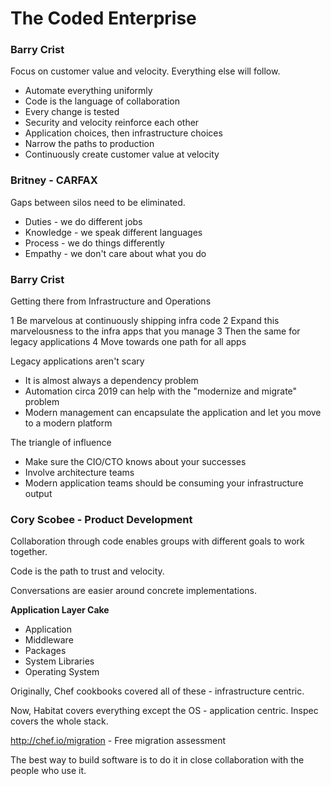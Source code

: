 The Coded Enterprise
======================

### Barry Crist

Focus on customer value and velocity. Everything else will follow.

  - Automate everything uniformly
  - Code is the language of collaboration
  - Every change is tested
  - Security and velocity reinforce each other
  - Application choices, then infrastructure choices
  - Narrow the paths to production
  - Continuously create customer value at velocity


### Britney - CARFAX

Gaps between silos need to be eliminated.

  * Duties - we do different jobs
  * Knowledge - we speak different languages
  * Process - we do things differently
  * Empathy - we don't care about what you do


### Barry Crist

Getting there from Infrastructure and Operations

  1 Be marvelous at continuously shipping infra code
  2 Expand this marvelousness to the infra apps that you manage
  3 Then the same for legacy applications
  4 Move towards one path for all apps

Legacy applications aren't scary

  - It is almost always a dependency problem
  - Automation circa 2019 can help with the "modernize and migrate" problem
  - Modern management can encapsulate the application and let you move to a modern platform

The triangle of influence

  - Make sure the CIO/CTO knows about your successes
  - Involve architecture teams
  - Modern application teams should be consuming your infrastructure output

### Cory Scobee - Product Development

Collaboration through code enables groups with different goals to work together.

Code is the path to trust and velocity.

Conversations are easier around concrete implementations.

**Application Layer Cake**

  - Application
  - Middleware
  - Packages
  - System Libraries
  - Operating System

Originally, Chef cookbooks covered all of these - infrastructure centric.

Now, Habitat covers everything except the OS - application centric.
Inspec covers the whole stack.

http://chef.io/migration - Free migration assessment

The best way to build software is to do it in close collaboration with the people who use it.
